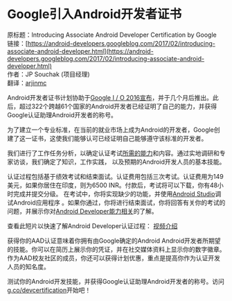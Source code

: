 # Google引入Android开发者证书

原标题：Introducing Associate Android Developer Certification by Google  
链接：[https://android-developers.googleblog.com/2017/02/introducing-associate-android-developer.html](https://android-developers.googleblog.com/2017/02/introducing-associate-android-developer.html)  
作者：JP Souchak (项目经理)  
翻译：[arjinmc](https://github.com/arjinmc)  

Android开发者证书计划协助于[Google I / O 2016宣布](https://www.youtube.com/watch?v=Yu2oGere_Mc)，并于几个月后推出。此后，超过322个跨越61个国家的Android开发者已经证明了自己的能力，并获得Google认证助理Android开发者的称号。

为了建立一个专业标准，在当前的就业市场上成为Android的开发者，Google创建了这一证书，这使我们能够认可已经证明自己能够遵守该标准的开发者。

我们进行了工作任务分析，以确定认证考试[所需的能力](https://www.udacity.com/google-certifications#exam-details)和内容。通过实地调研和专家访谈，我们确定了知识，工作实践， 以及预期的Android开发人员的基本技能。

认证过程包括基于绩效考试和结束面试。认证费用包括三次考试。认证费用为149美元，如果你居住在印度，则为6500 INR。付款后，考试将可以下载，你有48小时完成并提交分级。
在考试中，你将实现缺少的功能，并使用[Android Studio](https://developer.android.com/studio/intro/index.html)调试Android应用程序 。如果你通过，你将进行结束面试，你将回答有关你的考试的问题，并展示你对[Android Developer能力相关](https://www.udacity.com/google-certifications#exam-details)的了解。

查看此短片以快速了解Android Developer认证过程：
[视频介绍](https://youtu.be/JoJbQHCvyw0)

获得你的AAD认证意味着你拥有由Google确定的Android Android开发者所期望的技能。你可以在简历上展示你的凭证，并在社交媒体资料上显示你的数字徽章。作为AAD校友社区的成员，你还可以获得计划优惠，重点是提高你作为认证开发人员的知名度。

测试你的Android开发技能，并获得Google认证助理Android开发者的称号。访问[g.co/devcertification](https://g.co/devcertification)开始吧！
